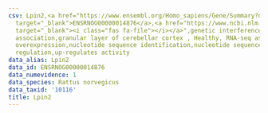 ```yaml
---
csv: Lpin2,<a href="https://www.ensembl.org/Homo_sapiens/Gene/Summary?db=core;g=ENSRNOG00000014876"
  target="_blank">ENSRNOG00000014876</a>,<a href="https://www.ncbi.nlm.nih.gov/pubmed/30467350"
  target="_blank"><i class="fas fa-file"></i></a>",genetic interference,functional
  association,granular layer of cerebellar cortex , Healthy, RNA-seq assay, hsf-1
  overexpression,nucleotide sequence identification,nucleotide sequence identification,transcriptional
  regulation,up-regulates activity
data_alias: Lpin2
data_id: ENSRNOG00000014876
data_numevidence: 1
data_species: Rattus norvegicus
data_taxid: '10116'
title: Lpin2
---
```

